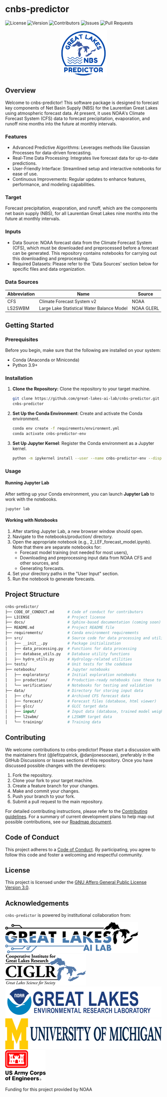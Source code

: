 # cnbs-predictor
![License](https://img.shields.io/badge/license-AGPL--3.0-blue.svg)
![Version](https://img.shields.io/github/release/great-lakes-ai-lab/REPOSITORY.svg)
![Contributors](https://img.shields.io/github/contributors/great-lakes-ai-lab/cnbs-predictor)
![Issues](https://img.shields.io/github/issues/great-lakes-ai-lab/cnbs-predictor)
![Pull Requests](https://img.shields.io/github/issues-pr/great-lakes-ai-lab/cnbs-predictor)

<p align="center">
  <img src="assets/logo.png" alt="cnbs-logo" width="150"/>
</p>

## Overview
Welcome to cnbs-predictor! This software package is designed to forecast key components of Net Basin Supply (NBS) for the Laurentian Great Lakes using atmospheric forecast data. At present, it uses NOAA's Climate Forecast System (CFS) data to forecast precipitation, evaporation, and runoff nine months into the future at monthly intervals.

### Features
- Advanced Predictive Algorithms: Leverages methods like Gaussian Processes for data-driven forecasting.
- Real-Time Data Processing: Integrates live forecast data for up-to-date predictions.
- User-Friendly Interface: Streamlined setup and interactive notebooks for ease of use.
- Continuous Improvements: Regular updates to enhance features, performance, and modeling capabilities.

### Target
Forecast precipitation, evaporation, and runoff, which are the components net basin supply (NBS), for all Laurentian Great Lakes nine months into the future at monthly intervals. 

### Inputs
- Data Source: NOAA forecast data from the Climate Forecast System (CFS), which must be downloaded and preprocessed before a forecast can be generated. This repository contains notebooks for carrying out this downloading and preprocessing. 
- Required Datasets: Please refer to the 'Data Sources' section below for specific files and data organization.

### Data Sources

| Abbreviation | Name                                           | Source             |
|--------------|------------------------------------------------|--------------------|
| CFS          | Climate Forecast System v2                     | NOAA               |
| LS2SWBM      | Large Lake Statistical Water Balance Model     | NOAA GLERL         |

## Getting Started

### Prerequisites
Before you begin, make sure that the following are installed on your system:

- Conda (Anaconda or Miniconda)
- Python 3.9+

### Installation
1. **Clone the Repository:** Clone the repository to your target machine.

    ```bash
    git clone https://github.com/great-lakes-ai-lab/cnbs-predictor.git
    cnbs-predictor
    ```

2. **Set Up the Conda Environment**: Create and activate the Conda environment. 

    ```bash
    conda env create -f requirements/environment.yml
    conda activate cnbs-predictor-env
    ```

3. **Set Up Jupyter Kernel**: Register the Conda environment as a Jupyter kernel.

    ```bash
    python -m ipykernel install --user --name cnbs-predictor-env --display-name "Python (cnbs-predictor-env)"
    ```

### Usage

#### Running Jupyter Lab

After setting up your Conda environment, you can launch **Jupyter Lab** to work with the notebooks. 

```bash
jupyter lab
```

#### Working with Notebooks
1. After starting Jupyter Lab, a new browser window should open.
2. Navigate to the notebooks/production/ directory.
3. Open the appropriate notebook (e.g., 2_LEF_forecast_model.ipynb). Note that there are separate notebooks for:
    - Forecast model training (not needed for most users), 
    - Downloading and preprocessing input data from NOAA CFS and other sources, and 
    - Generating forecasts. 
4. Set your directory paths in the "User Input" section.
5. Run the notebook to generate forecasts.

## Project Structure

```graphql
cnbs-predictor/
├── CODE_OF_CONDUCT.md      # Code of conduct for contributors
├── LICENSE                 # Project license
├── docs/                   # Sphinx-based documentation (coming soon)
├── README.md               # Project README file
├── requirements/           # Conda environment requirements
├── src/                    # Source code for data processing and utilities
│   ├── __init__.py         # Package initialization
│   ├── data_processing.py  # Functions for data processing
│   ├── database_utils.py   # Database utility functions
│   ├── hydro_utils.py      # Hydrology-related utilities
├── tests/                  # Unit tests for the codebase
├── notebooks/              # Jupyter notebooks
│   ├── exploratory/        # Initial exploration notebooks
│   ├── production/         # Production-ready notebooks (use these to produce forecasts)
│   └── verification/       # Notebooks for testing and validation
├── data/                   # Directory for storing input data
│   ├── cfs/                # Archived CFS forecast data
│   ├── forecast/           # Forecast files (database, html viewer)
│   ├── glcc/               # GLCC target data
│   ├── input/              # Input data (database, trained model weights)
│   ├── l2swbm/             # L2SWBM target data
│   └── training/           # Training data
```

## Contributing
We welcome contributions to cnbs-predictor! Please start a discussion with the maintainers first (@lefitzpatrick, @danijonesocean), preferably in the GitHub Discussions or Issues sections of this repository. Once you have discussed possible changes with the developers:

1. Fork the repository.
2. Clone your fork to your target machine.
3. Create a feature branch for your changes.
4. Make and commit your changes.
5. Push your branch to your fork.
6. Submit a pull request to the main repository.

For detailed contributing instructions, please refer to the [Contributing guidelines](CONTRIBUTING.md). For a summary of current development plans to help map out possible contributions, see our [Roadmap document](ROADMAP.md).

## Code of Conduct

This project adheres to a [Code of Conduct](CODE_OF_CONDUCT.md). By participating, you agree to follow this code and foster a welcoming and respectful community.

## License

This project is licensed under the [GNU Affero General Public License Version 3.0](LICENSE).

## Acknowledgements

`cnbs-predictor` is powered by institutional collaboration from:

<img src="assets/great-lakes-ai-lab-logo.png" alt="Great Lakes AI Lab Logo" height="100" style="padding-right: 10px;">
<img src="assets/ciglr-logo.png" alt="Cooperative Institute for Great Lakes Research (CIGLR) Logo" height="100" style="padding-right: 10px;">
<img src="assets/noaa-glerl-logo.png" alt="NOAA Great Lakes Environmental Research Lab (GLERL) Logo" height="100" style="padding-right: 10px;">
<img src="assets/um-horizontal.png" alt="University of Michigan Logo" height="100" style="padding-right: 10px;">
<img src="assets/usace-logo.png" alt="US Army Corps of Engineers Logo" height="100" style="padding-right: 10px;">

Funding for this project provided by NOAA
